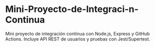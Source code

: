 # Mini-Proyecto-de-Integraci-n-Continua
Mini proyecto de integración continua con Node.js, Express y GitHub Actions. Incluye API REST de usuarios y pruebas con Jest/Supertest.
